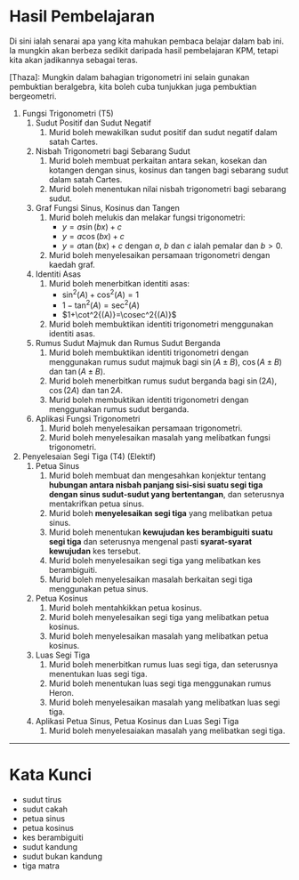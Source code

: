 # Hasil Pembelajaran

Di sini ialah senarai apa yang kita mahukan pembaca belajar dalam bab ini. Ia mungkin akan berbeza sedikit daripada hasil pembelajaran KPM, tetapi kita akan jadikannya sebagai teras.

\[Thaza\]: Mungkin dalam bahagian trigonometri ini selain gunakan pembuktian beralgebra, kita boleh cuba tunjukkan juga pembuktian bergeometri.

1. Fungsi Trigonometri (T5)
   1. Sudut Positif dan Sudut Negatif
      1. Murid boleh mewakilkan sudut positif dan sudut negatif dalam satah Cartes.
   2. Nisbah Trigonometri bagi Sebarang Sudut
      1. Murid boleh membuat perkaitan antara sekan, kosekan dan kotangen dengan sinus, kosinus dan tangen bagi sebarang sudut dalam satah Cartes.
      2. Murid boleh menentukan nilai nisbah trigonometri bagi sebarang sudut.
   3. Graf Fungsi Sinus, Kosinus dan Tangen
      1. Murid boleh melukis dan melakar fungsi trigonometri:
         - $y=a\sin{(bx)} + c$
         - $y=a\cos{(bx)} + c$
         - $y=a\tan{(bx)} + c$
         dengan $a$, $b$ dan $c$ ialah pemalar dan $b>0$.  
      2. Murid boleh menyelesaikan persamaan trigonometri dengan kaedah graf.
   4. Identiti Asas
      1. Murid boleh menerbitkan identiti asas:
         - $\sin^2{(A)}+\cos^2{(A)} = 1$
         - $1-\tan^2{(A)}=\sec^2{(A)}$
         - $1+\cot^2{(A)}=\cosec^2{(A)}$
      2. Murid boleh membuktikan identiti trigonometri menggunakan identiti asas.
   5. Rumus Sudut Majmuk dan Rumus Sudut Berganda
      1. Murid boleh membuktikan identiti trigonometri dengan menggunakan rumus sudut majmuk bagi $\sin{(A\pm B)}$, $\cos{(A\pm B)}$ dan $\tan{(A\pm B)}$.
      2. Murid boleh menerbitkan rumus sudut berganda bagi $\sin{(2A)}$, $\cos{(2A)}$ dan $\tan{2A}$.
      3. Murid boleh membuktikan identiti trigonometri dengan menggunakan rumus sudut berganda.
   6. Aplikasi Fungsi Trigonometri
      1. Murid boleh menyelesaikan persamaan trigonometri.
      2. Murid boleh menyelesaikan masalah yang melibatkan fungsi trigonometri.
2. Penyelesaian Segi Tiga (T4) (Elektif)
   1. Petua Sinus
      1. Murid boleh membuat dan mengesahkan konjektur tentang **hubungan antara nisbah panjang sisi-sisi suatu segi tiga dengan sinus sudut-sudut yang bertentangan**, dan seterusnya mentakrifkan petua sinus.
      2. Murid boleh **menyelesaikan segi tiga** yang melibatkan petua sinus.
      3. Murid boleh menentukan **kewujudan kes berambiguiti suatu segi tiga** dan seterusnya mengenal pasti **syarat-syarat kewujudan** kes tersebut.
      4. Murid boleh menyelesaikan segi tiga yang melibatkan kes berambiguiti.
      5. Murid boleh menyelesaikan masalah berkaitan segi tiga menggunakan petua sinus.
   2. Petua Kosinus
      1. Murid boleh mentahkikkan petua kosinus.
      2. Murid boleh menyelesaikan segi tiga yang melibatkan petua kosinus.
      3. Murid boleh menyelesaikan masalah yang melibatkan petua kosinus.
   3. Luas Segi Tiga
      1. Murid boleh menerbitkan rumus luas segi tiga, dan seterusnya menentukan luas segi tiga.
      2. Murid boleh menentukan luas segi tiga menggunakan rumus Heron.
      3. Murid boleh menyelesaikan masalah yang melibatkan luas segi tiga.
   4. Aplikasi Petua Sinus, Petua Kosinus dan Luas Segi Tiga
      1. Murid boleh menyelesaiakan masalah yang melibatkan segi tiga.

---
# Kata Kunci
- sudut tirus
- sudut cakah
- petua sinus
- petua kosinus
- kes berambiguiti
- sudut kandung
- sudut bukan kandung
- tiga matra